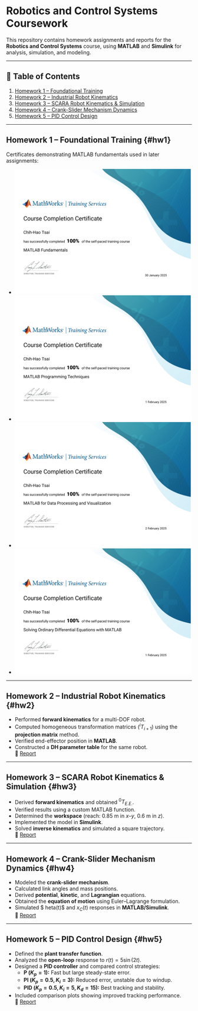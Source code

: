 # Robotics and Control Systems Coursework

This repository contains homework assignments and reports for the **Robotics and Control Systems** course, using **MATLAB** and **Simulink** for analysis, simulation, and modeling.

---

## 📑 Table of Contents
1. [Homework 1 – Foundational Training](#hw1)
2. [Homework 2 – Industrial Robot Kinematics](#hw2)
3. [Homework 3 – SCARA Robot Kinematics & Simulation](#hw3)
4. [Homework 4 – Crank-Slider Mechanism Dynamics](#hw4)
5. [Homework 5 – PID Control Design](#hw5)

---

## Homework 1 – Foundational Training {#hw1}
Certificates demonstrating MATLAB fundamentals used in later assignments:
- ![MATLAB Fundamentals](./HW1/fund.png)
- ![Programming Techniques](./HW1/PT.png)
- ![Data Processing & Visualization](./HW1/Vi.png)
- ![ODEs with MATLAB](./HW1/ODE.png)

---

## Homework 2 – Industrial Robot Kinematics {#hw2}
- Performed **forward kinematics** for a multi-DOF robot.  
- Computed homogeneous transformation matrices ($^{i}T_{i+1}$) using the **projection matrix** method.  
- Verified end-effector position in **MATLAB**.  
- Constructed a **DH parameter table** for the same robot.  
📂 [Report](./HW2/HW2.pdf)

---

## Homework 3 – SCARA Robot Kinematics & Simulation {#hw3}
- Derived **forward kinematics** and obtained $^0T_{E.E.}$.  
- Verified results using a custom MATLAB function.  
- Determined the **workspace** (reach: 0.85 m in $x$–$y$, 0.6 m in $z$).  
- Implemented the model in **Simulink**.  
- Solved **inverse kinematics** and simulated a square trajectory.  
📂 [Report](./HW3/HW3.pdf)

---

## Homework 4 – Crank-Slider Mechanism Dynamics {#hw4}
- Modeled the **crank-slider mechanism**.  
- Calculated link angles and mass positions.  
- Derived **potential**, **kinetic**, and **Lagrangian** equations.  
- Obtained the **equation of motion** using Euler–Lagrange formulation.  
- Simulated $	heta(t)$ and $x_C(t)$ responses in **MATLAB/Simulink**.  
📂 [Report](./HW4/HW4.pdf)

---

## Homework 5 – PID Control Design {#hw5}
- Defined the **plant transfer function**.  
- Analyzed the **open-loop** response to $r(t)=5\sin(2t)$.  
- Designed a **PID controller** and compared control strategies:  
  - **P ($K_p=1$):** Fast but large steady-state error.  
  - **PI ($K_p=0.5, K_i=3$):** Reduced error, unstable due to windup.  
  - **PID ($K_p=0.5, K_i=5, K_d=15$):** Best tracking and stability.  
- Included comparison plots showing improved tracking performance.  
📂 [Report](./HW5/HW5.pdf)
